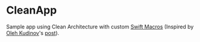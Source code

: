 # CleanApp

Sample app using Clean Architecture with custom [Swift Macros](https://github.com/oscardemoya/CleanArchitecture) (Inspired by [Oleh Kudinov](https://medium.com/@olehkudinov)'s [post](https://tech.olx.com/clean-architecture-and-mvvm-on-ios-c9d167d9f5b3)).
